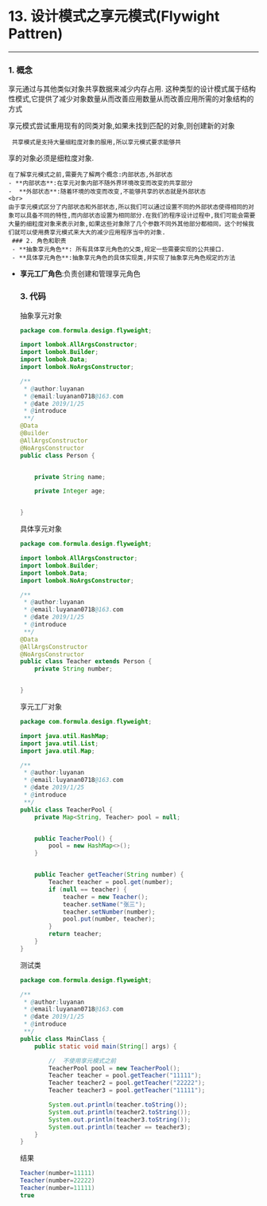 # 13. 设计模式之享元模式(Flywight Pattren)

---


### 1. 概念
享元通过与其他类似对象共享数据来减少内存占用. 这种类型的设计模式属于结构性模式,它提供了减少对象数量从而改善应用数量从而改善应用所需的对象结构的方式

 享元模式尝试重用现有的同类对象,如果未找到匹配的对象,则创建新的对象
    
     共享模式是支持大量细粒度对象的服用,所以享元模式要求能够共
 享的对象必须是细粒度对象.
    
    在了解享元模式之前,需要先了解两个概念:内部状态,外部状态
    - **内部状态**:在享元对象内部不随外界环境改变而改变的共享部分
    -  **外部状态**:随着环境的改变而改变,不能够共享的状态就是外部状态
    <br>
    由于享元模式区分了内部状态和外部状态,所以我们可以通过设置不同的外部状态使得相同的对象可以具备不同的特性,而内部状态设置为相同部分.在我们的程序设计过程中,我们可能会需要大量的细粒度对象来表示对象,如果这些对象除了几个参数不同外其他部分都相同，这个时候我们就可以使用费享元模式来大大的减少应用程序当中的对象.
     ### 2. 角色和职责
     - **抽象享元角色**: 所有具体享元角色的父类,规定一些需要实现的公共接口.
     - **具体享元角色**:抽象享元角色的具体实现类,并实现了抽象享元角色规定的方法
 -  **享元工厂角色**:负责创建和管理享元角色
    
    ### 3. 代码
    抽象享元对象
    
    ```java
    package com.formula.design.flyweight;
    
    import lombok.AllArgsConstructor;
    import lombok.Builder;
    import lombok.Data;
    import lombok.NoArgsConstructor;
    
    /**
     * @author:luyanan
     * @email:luyanan0718@163.com
     * @date 2019/1/25
     * @introduce
     **/
    @Data
    @Builder
    @AllArgsConstructor
    @NoArgsConstructor
    public class Person {
    
    
        private String name;
    
        private Integer age;
    
    
    }
    
    ```
    具体享元对象
    
    ```java
    package com.formula.design.flyweight;
    
    import lombok.AllArgsConstructor;
    import lombok.Builder;
    import lombok.Data;
    import lombok.NoArgsConstructor;
    
    /**
     * @author:luyanan
     * @email:luyanan0718@163.com
     * @date 2019/1/25
     * @introduce
     **/
    @Data
    @AllArgsConstructor
    @NoArgsConstructor
    public class Teacher extends Person {
        private String number;
    
    
    }
    
    ```
    享元工厂对象
    
    ```java
    package com.formula.design.flyweight;
    
    import java.util.HashMap;
    import java.util.List;
    import java.util.Map;
    
    /**
     * @author:luyanan
     * @email:luyanan0718@163.com
     * @date 2019/1/25
     * @introduce
     **/
    public class TeacherPool {
        private Map<String, Teacher> pool = null;
    
    
        public TeacherPool() {
            pool = new HashMap<>();
        }
    
    
        public Teacher getTeacher(String number) {
            Teacher teacher = pool.get(number);
            if (null == teacher) {
                teacher = new Teacher();
                teacher.setName("张三");
                teacher.setNumber(number);
                pool.put(number, teacher);
            }
            return teacher;
        }
    }
    
    ```
    测试类
    ```java
    package com.formula.design.flyweight;
    
    /**
     * @author:luyanan
     * @email:luyanan0718@163.com
     * @date 2019/1/25
     * @introduce
     **/
    public class MainClass {
        public static void main(String[] args) {
    
            //  不使用享元模式之前
            TeacherPool pool = new TeacherPool();
            Teacher teacher = pool.getTeacher("11111");
            Teacher teacher2 = pool.getTeacher("22222");
            Teacher teacher3 = pool.getTeacher("11111");
    
            System.out.println(teacher.toString());
            System.out.println(teacher2.toString());
            System.out.println(teacher3.toString());
            System.out.println(teacher == teacher3);
        }
    }
    
    ```
    结果
    ```java
    Teacher(number=11111)
    Teacher(number=22222)
    Teacher(number=11111)
    true
    ```